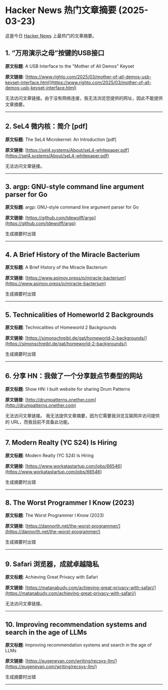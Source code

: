 # Hacker News 热门文章摘要 (2025-03-23)

这是今日 [Hacker News](https://news.ycombinator.com/) 上最热门的文章摘要。

## 1. “万用演示之母”按键的USB接口

**原文标题**: A USB Interface to the "Mother of All Demos" Keyset

**原文链接**: [https://www.righto.com/2025/03/mother-of-all-demos-usb-keyset-interface.html](https://www.righto.com/2025/03/mother-of-all-demos-usb-keyset-interface.html)

无法访问文章链接。由于没有网络连接，我无法浏览您提供的网址，因此不能提供文章摘要。

---

## 2. SeL4 微内核：简介 [pdf]

**原文标题**: The SeL4 Microkernel: An Introduction [pdf]

**原文链接**: [https://sel4.systems/About/seL4-whitepaper.pdf](https://sel4.systems/About/seL4-whitepaper.pdf)

无法访问文章链接。

---

## 3. argp: GNU-style command line argument parser for Go

**原文标题**: argp: GNU-style command line argument parser for Go

**原文链接**: [https://github.com/tdewolff/argp](https://github.com/tdewolff/argp)

生成摘要时出错

---

## 4. A Brief History of the Miracle Bacterium

**原文标题**: A Brief History of the Miracle Bacterium

**原文链接**: [https://www.asimov.press/p/miracle-bacterium](https://www.asimov.press/p/miracle-bacterium)

生成摘要时出错

---

## 5. Technicalities of Homeworld 2 Backgrounds

**原文标题**: Technicalities of Homeworld 2 Backgrounds

**原文链接**: [https://simonschreibt.de/gat/homeworld-2-backgrounds/](https://simonschreibt.de/gat/homeworld-2-backgrounds/)

生成摘要时出错

---

## 6. 分享 HN：我做了一个分享鼓点节奏型的网站

**原文标题**: Show HN: I built website for sharing Drum Patterns

**原文链接**: [http://drumpatterns.onether.com](http://drumpatterns.onether.com)

无法访问文章链接。 我无法提供文章摘要，因为它需要我浏览互联网并访问提供的 URL，而我目前不具备此功能。


---

## 7. Modern Realty (YC S24) Is Hiring

**原文标题**: Modern Realty (YC S24) Is Hiring

**原文链接**: [https://www.workatastartup.com/jobs/66546](https://www.workatastartup.com/jobs/66546)

生成摘要时出错

---

## 8. The Worst Programmer I Know (2023)

**原文标题**: The Worst Programmer I Know (2023)

**原文链接**: [https://dannorth.net/the-worst-programmer/](https://dannorth.net/the-worst-programmer/)

生成摘要时出错

---

## 9. Safari 浏览器，成就卓越隐私

**原文标题**: Achieving Great Privacy with Safari

**原文链接**: [https://matanabudy.com/achieving-great-privacy-with-safari/](https://matanabudy.com/achieving-great-privacy-with-safari/)

无法访问文章链接。

---

## 10. Improving recommendation systems and search in the age of LLMs

**原文标题**: Improving recommendation systems and search in the age of LLMs

**原文链接**: [https://eugeneyan.com/writing/recsys-llm/](https://eugeneyan.com/writing/recsys-llm/)

生成摘要时出错

---

